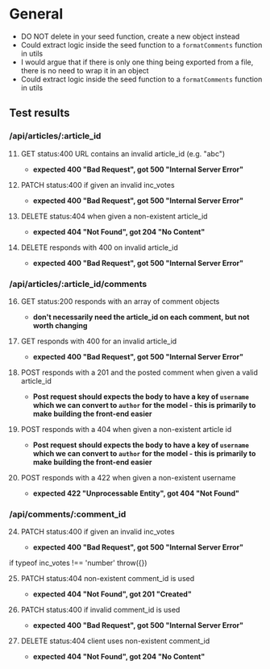 # General

- DO NOT delete in your seed function, create a new object instead
- Could extract logic inside the seed function to a `formatComments` function in utils
- I would argue that if there is only one thing being exported from a file, there is no need to wrap it in an object
- Could extract logic inside the seed function to a `formatComments` function in utils

## Test results

### /api/articles/:article_id

11. GET status:400 URL contains an invalid article_id (e.g. "abc")

    - **expected 400 "Bad Request", got 500 "Internal Server Error"**

12. PATCH status:400 if given an invalid inc_votes

    - **expected 400 "Bad Request", got 500 "Internal Server Error"**

13. DELETE status:404 when given a non-existent article_id

    - **expected 404 "Not Found", got 204 "No Content"**

14. DELETE responds with 400 on invalid article_id

    - **expected 400 "Bad Request", got 500 "Internal Server Error"**

### /api/articles/:article_id/comments

16. GET status:200 responds with an array of comment objects

    - **don't necessarily need the article_id on each comment, but not worth changing**


18. GET responds with 400 for an invalid article_id

    - **expected 400 "Bad Request", got 500 "Internal Server Error"**

19. POST responds with a 201 and the posted comment when given a valid article_id

    - **Post request should expects the body to have a key of `username` which we can convert to `author` for the model - this is primarily to make building the front-end easier**

20. POST responds with a 404 when given a non-existent article id

    - **Post request should expects the body to have a key of `username` which we can convert to `author` for the model - this is primarily to make building the front-end easier**

21. POST responds with a 422 when given a non-existent username

    - **expected 422 "Unprocessable Entity", got 404 "Not Found"**

### /api/comments/:comment_id

24. PATCH status:400 if given an invalid inc_votes

    - **expected 400 "Bad Request", got 500 "Internal Server Error"**

if typeof inc_votes !== 'number' throw({})

25. PATCH status:404 non-existent comment_id is used

    - **expected 404 "Not Found", got 201 "Created"**

26. PATCH status:400 if invalid comment_id is used

    - **expected 400 "Bad Request", got 500 "Internal Server Error"**

27. DELETE status:404 client uses non-existent comment_id

    - **expected 404 "Not Found", got 204 "No Content"**

